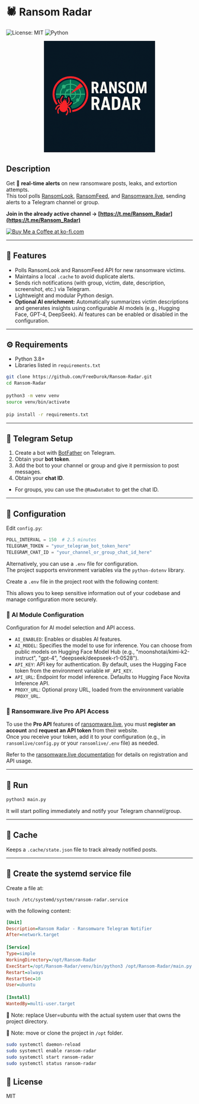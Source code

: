 # 🕷 Ransom Radar

![License: MIT](https://img.shields.io/badge/License-MIT-yellow.svg)
![Python](https://img.shields.io/badge/Python-3.8%2B-blue)


<p align="center">
  <img src=".img/Ransom Radar.png" alt="Ransom Radar Logo" width="300"/>
</p>

## Description
Get 🚨 **real-time alerts** on new ransomware posts, leaks, and extortion attempts.  
This tool polls [RansomLook](https://www.ransomlook.io), [RansomFeed](https://ransomfeed.it), and [Ransomware.live](https://www.ransomware.live), sending alerts to a Telegram channel or group.

**Join in the already active channel -> [https://t.me/Ransom_Radar](https://t.me/Ransom_Radar)**

<a href="https://ko-fi.com/durok" target="_blank">
  <img src="https://cdn.ko-fi.com/cdn/kofi5.png" alt="Buy Me a Coffee at ko-fi.com" height="40">
</a>

---

## 🚀 Features
- Polls RansomLook and RansomFeed API for new ransomware victims.
- Maintains a local `.cache` to avoid duplicate alerts.
- Sends rich notifications (with group, victim, date, description, screenshot, etc.) via Telegram.
- Lightweight and modular Python design.
- **Optional AI enrichment:** Automatically summarizes victim descriptions and generates insights using configurable AI models (e.g., Hugging Face, GPT-4, DeepSeek). AI features can be enabled or disabled in the configuration.

---

## ⚙ Requirements
- Python 3.8+
- Libraries listed in `requirements.txt`

```bash
git clone https://github.com/FreeDurok/Ransom-Radar.git
cd Ransom-Radar

python3 -m venv venv
source venv/bin/activate

pip install -r requirements.txt
```

---
## 🔑 Telegram Setup
1. Create a bot with [BotFather](https://t.me/BotFather) on Telegram.
2. Obtain your **bot token**.
3. Add the bot to your channel or group and give it permission to post messages.
4. Obtain your **chat ID**.  
 - For groups, you can use the `@RawDataBot` to get the chat ID.
---

## 📝 Configuration
Edit `config.py`:

```python
POLL_INTERVAL = 150  # 2.5 minutes
TELEGRAM_TOKEN = "your_telegram_bot_token_here"
TELEGRAM_CHAT_ID = "your_channel_or_group_chat_id_here"
```

Alternatively, you can use a `.env` file for configuration.  
The project supports environment variables via the `python-dotenv` library.

Create a `.env` file in the project root with the following content:

This allows you to keep sensitive information out of your codebase and manage configuration more securely.

### 🤖 AI Module Configuration

Configuration for AI model selection and API access.

- `AI_ENABLED`: Enables or disables AI features.
- `AI_MODEL`: Specifies the model to use for inference. You can choose from public models on Hugging Face Model Hub (e.g., "moonshotai/kimi-k2-instruct", "gpt-4", "deepseek/deepseek-r1-0528").
- `API_KEY`: API key for authentication. By default, uses the Hugging Face token from the environment variable `HF_API_KEY`.
- `API_URL`: Endpoint for model inference. Defaults to Hugging Face Novita Inference API.
- `PROXY_URL`: Optional proxy URL, loaded from the environment variable `PROXY_URL`.

### 🔐 Ransomware.live Pro API Access

To use the **Pro API** features of [ransomware.live](https://www.ransomware.live), you must **register an account** and **request an API token** from their website.  
Once you receive your token, add it to your configuration (e.g., in `ransomlive/config.py` or your `ransomlive/.env` file) as needed.

Refer to the [ransomware.live documentation](https://www.ransomware.live/api) for details on registration and API usage.

---


## 🚀 Run

```bash
python3 main.py
```

It will start polling immediately and notify your Telegram channel/group.

---

## 📂 Cache

Keeps a `.cache/state.json` file to track already notified posts.

---

## 📜 Create the systemd service file

Create a file at:
```
touch /etc/systemd/system/ransom-radar.service
```

with the following content:

```ini
[Unit]
Description=Ransom Radar - Ransomware Telegram Notifier
After=network.target

[Service]
Type=simple
WorkingDirectory=/opt/Ransom-Radar
ExecStart=/opt/Ransom-Radar/venv/bin/python3 /opt/Ransom-Radar/main.py
Restart=always
RestartSec=10
User=ubuntu

[Install]
WantedBy=multi-user.target
```

🔎 Note: replace User=ubuntu with the actual system user that owns the project directory.

🔎 Note: move or clone the project in `/opt` folder.

```bash
sudo systemctl daemon-reload
sudo systemctl enable ransom-radar
sudo systemctl start ransom-radar
sudo systemctl status ransom-radar
```

## 📄 License

MIT



